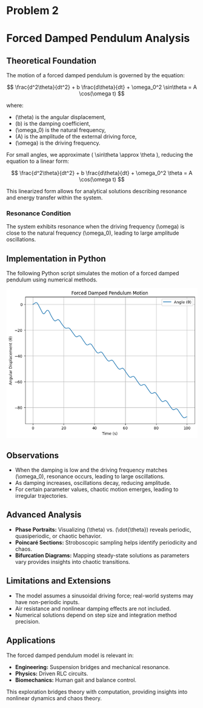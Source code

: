 # Problem 2
# Forced Damped Pendulum Analysis

## Theoretical Foundation
The motion of a forced damped pendulum is governed by the equation:

$$ \frac{d^2\theta}{dt^2} + b \frac{d\theta}{dt} + \omega_0^2 \sin\theta = A \cos(\omega t) $$

where:
- \(\theta\) is the angular displacement,
- \(b\) is the damping coefficient,
- \(\omega_0\) is the natural frequency,
- \(A\) is the amplitude of the external driving force,
- \(\omega\) is the driving frequency.

For small angles, we approximate \( \sin\theta \approx \theta \), reducing the equation to a linear form:

$$ \frac{d^2\theta}{dt^2} + b \frac{d\theta}{dt} + \omega_0^2 \theta = A \cos(\omega t) $$

This linearized form allows for analytical solutions describing resonance and energy transfer within the system.

### Resonance Condition
The system exhibits resonance when the driving frequency \(\omega\) is close to the natural frequency \(\omega_0\), leading to large amplitude oscillations.

## Implementation in Python
The following Python script simulates the motion of a forced damped pendulum using numerical methods.

![alt text](image-1.png)

## Observations
- When the damping is low and the driving frequency matches \(\omega_0\), resonance occurs, leading to large oscillations.
- As damping increases, oscillations decay, reducing amplitude.
- For certain parameter values, chaotic motion emerges, leading to irregular trajectories.

## Advanced Analysis
- **Phase Portraits:** Visualizing \(\theta\) vs. \(\dot{\theta}\) reveals periodic, quasiperiodic, or chaotic behavior.
- **Poincaré Sections:** Stroboscopic sampling helps identify periodicity and chaos.
- **Bifurcation Diagrams:** Mapping steady-state solutions as parameters vary provides insights into chaotic transitions.

## Limitations and Extensions
- The model assumes a sinusoidal driving force; real-world systems may have non-periodic inputs.
- Air resistance and nonlinear damping effects are not included.
- Numerical solutions depend on step size and integration method precision.

## Applications
The forced damped pendulum model is relevant in:
- **Engineering:** Suspension bridges and mechanical resonance.
- **Physics:** Driven RLC circuits.
- **Biomechanics:** Human gait and balance control.

This exploration bridges theory with computation, providing insights into nonlinear dynamics and chaos theory.
